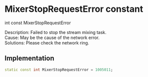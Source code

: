


# MixerStopRequestError constant







int const MixerStopRequestError
  




<p>Description: Failed to stop the stream mixing task. <br>Cause: May be the cause of the network error. <br>Solutions: Please check the network ring.</p>



## Implementation

```dart
static const int MixerStopRequestError = 1005011;
```







